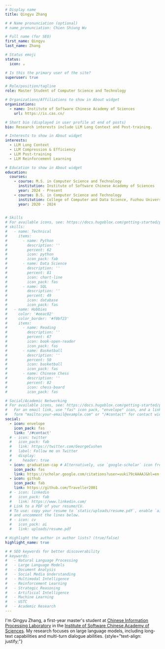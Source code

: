 ```yaml
---
# Display name
title: Qingyu Zhang

# # Name pronunciation (optional)
# name_pronunciation: Chien Shiung Wu

# Full name (for SEO)
first_name: Qingyu
last_name: Zhang

# Status emoji
status:
  icon: ☕️

# Is this the primary user of the site?
superuser: true

# Role/position/tagline
role: Master Student of Computer Science and Technology

# Organizations/Affiliations to show in About widget
organizations:
  - name: Institute of Software Chinese Academy of Sciences
    url: https://is.cas.cn/

# Short bio (displayed in user profile at end of posts)
bio: Research interests include LLM Long Context and Post-training.

# Interests to show in About widget
interests:
  - LLM Long Context
  - LLM Compression & Efficiency
  - LLM Post-training
  - LLM Reinforcement Learning

# Education to show in About widget
education:
  courses:
    - course: M.S. in Computer Science and Technology
      institution: Institute of Software Chinese Academy of Sciences
      year: 2024 - Present
    - course: B.S. in Computer Science and Technology
      institution: College of Computer and Data Science, Fuzhou University
      year: 2020 - 2024
    

# Skills
# For available icons, see: https://docs.hugoblox.com/getting-started/page-builder/#icons
# skills:
#   - name: Technical
#     items:
#       - name: Python
#         description: ''
#         percent: 62
#         icon: python
#         icon_pack: fab
#       - name: Data Science
#         description: ''
#         percent: 81
#         icon: chart-line
#         icon_pack: fas
#       - name: SQL
#         description: ''
#         percent: 49
#         icon: database
#         icon_pack: fas
#   - name: Hobbies
#     color: '#eeac02'
#     color_border: '#f0bf23'
#     items:
#       - name: Reading
#         description: ''
#         percent: 67
#         icon: book-open-reader
#         icon_pack: fas
#       - name: Basketball
#         description: ''
#         percent: 50
#         icon: basketball
#         icon_pack: fas
#       - name: Chinese Chess
#         description: ''
#         percent: 82
#         icon: chess-board
#         icon_pack: fas

# Social/Academic Networking
# For available icons, see: https://docs.hugoblox.com/getting-started/page-builder/#icons
#   For an email link, use "fas" icon pack, "envelope" icon, and a link in the
#   form "mailto:your-email@example.com" or "/#contact" for contact widget.
social:
  - icon: envelope
    icon_pack: fas
    link: '/#contact'
  # - icon: twitter
  #   icon_pack: fab
  #   link: https://twitter.com/GeorgeCushen
  #   label: Follow me on Twitter
  #   display:
  #     header: true
  - icon: graduation-cap # Alternatively, use `google-scholar` icon from `ai` icon pack
    icon_pack: fas
    link: https://scholar.google.com/citations?user=uuki79cAAAAJ&hl=en
  - icon: github
    icon_pack: fab
    link: https://github.com/Traveller2001
  # - icon: linkedin
  #   icon_pack: fab
  #   link: https://www.linkedin.com/
  # Link to a PDF of your resume/CV.
  # To use: copy your resume to `static/uploads/resume.pdf`, enable `ai` icons in `params.yaml`,
  # and uncomment the lines below.
  # - icon: cv
  #   icon_pack: ai
  #   link: uploads/resume.pdf

# Highlight the author in author lists? (true/false)
highlight_name: true

# # SEO keywords for better discoverability
# keywords:
#   - Natural Language Processing
#   - Large Language Models
#   - Document Analysis
#   - Social Media Understanding
#   - Multimodal Intelligence
#   - Reinforcement Learning
#   - Strategic Reasoning
#   - Artificial Intelligence
#   - Machine Learning
#   - USTC
#   - Academic Research
---
```


I'm Qingyu Zhang, a first-year master's student at <a href="https://www.icip.org.cn/">Chinese Information Processing Laboratory</a> in the <a href="https://is.cas.cn">Institute of Software Chinese Academy of Sciences</a>. My research focuses on large language models, including long-text capabilities and multi-turn dialogue abilities.
{style="text-align: justify;"}